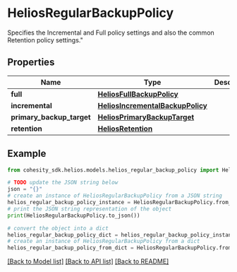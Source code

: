 # HeliosRegularBackupPolicy

Specifies the Incremental and Full policy settings and also the common Retention policy settings.\"

## Properties

Name | Type | Description | Notes
------------ | ------------- | ------------- | -------------
**full** | [**HeliosFullBackupPolicy**](HeliosFullBackupPolicy.md) |  | [optional] 
**incremental** | [**HeliosIncrementalBackupPolicy**](HeliosIncrementalBackupPolicy.md) |  | [optional] 
**primary_backup_target** | [**HeliosPrimaryBackupTarget**](HeliosPrimaryBackupTarget.md) |  | [optional] 
**retention** | [**HeliosRetention**](HeliosRetention.md) |  | [optional] 

## Example

```python
from cohesity_sdk.helios.models.helios_regular_backup_policy import HeliosRegularBackupPolicy

# TODO update the JSON string below
json = "{}"
# create an instance of HeliosRegularBackupPolicy from a JSON string
helios_regular_backup_policy_instance = HeliosRegularBackupPolicy.from_json(json)
# print the JSON string representation of the object
print(HeliosRegularBackupPolicy.to_json())

# convert the object into a dict
helios_regular_backup_policy_dict = helios_regular_backup_policy_instance.to_dict()
# create an instance of HeliosRegularBackupPolicy from a dict
helios_regular_backup_policy_from_dict = HeliosRegularBackupPolicy.from_dict(helios_regular_backup_policy_dict)
```
[[Back to Model list]](../README.md#documentation-for-models) [[Back to API list]](../README.md#documentation-for-api-endpoints) [[Back to README]](../README.md)


